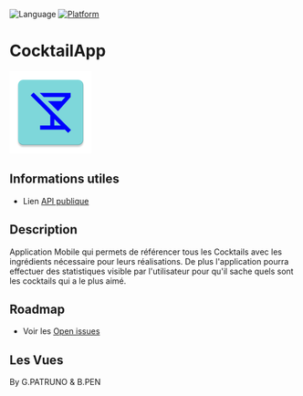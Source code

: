 ![Language](https://img.shields.io/github/languages/top/cortinico/kotlin-android-template?color=blue&logo=kotlin)
[![Platform](https://img.shields.io/badge/OS-Android-Green.svg)](https://shields.io/)


# CocktailApp

![alt text](app/src/main/res/mipmap-xxhdpi/ic_launcher.png)

## Informations utiles
* Lien [API publique](https://www.thecocktaildb.com/api.php)

## Description
Application Mobile qui permets de référencer tous les Cocktails avec les ingrédients nécessaire pour leurs réalisations. De plus l'application pourra effectuer des statistiques visible par l'utilisateur pour qu'il sache quels sont les cocktails qui a le plus aimé.

## Roadmap
* Voir les [Open issues](https://github.com/gpatruno/CocktailApp/issues)

## Les Vues


By G.PATRUNO & B.PEN
